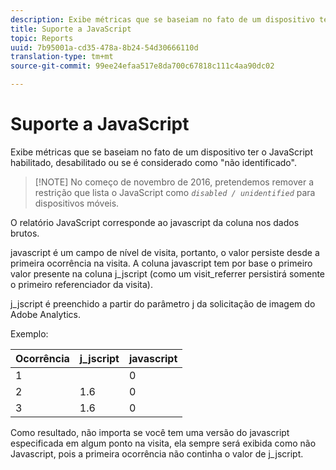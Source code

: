 ```yaml
---
description: Exibe métricas que se baseiam no fato de um dispositivo ter o JavaScript habilitado, desabilitado ou se é considerado como "não identificado".
title: Suporte a JavaScript
topic: Reports
uuid: 7b95001a-cd35-478a-8b24-54d30666110d
translation-type: tm+mt
source-git-commit: 99ee24efaa517e8da700c67818c111c4aa90dc02

---
```



# Suporte a JavaScript

Exibe métricas que se baseiam no fato de um dispositivo ter o JavaScript habilitado, desabilitado ou se é considerado como "não identificado".

> [!NOTE] No começo de novembro de 2016, pretendemos remover a restrição que lista o JavaScript como *`disabled / unidentified`* para dispositivos móveis.

O relatório JavaScript corresponde ao javascript da coluna nos dados brutos.

javascript é um campo de nível de visita, portanto, o valor persiste desde a primeira ocorrência na visita. A coluna javascript tem por base o primeiro valor presente na coluna j_jscript (como um visit_referrer persistirá somente o primeiro referenciador da visita).

j_jscript é preenchido a partir do parâmetro j da solicitação de imagem do Adobe Analytics.

Exemplo:

| Ocorrência | j_jscript | javascript |
|---|---|---|
| 1 |  | 0 |
| 2 | 1.6 | 0 |
| 3 | 1.6 | 0 |

Como resultado, não importa se você tem uma versão do javascript especificada em algum ponto na visita, ela sempre será exibida como não Javascript, pois a primeira ocorrência não continha o valor de j_jscript.
